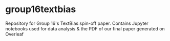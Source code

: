 # group16textbias

Repository for Group 16's TextBias spin-off paper. Contains Jupyter notebooks used for data analysis & the PDF of our final paper generated on Overleaf
